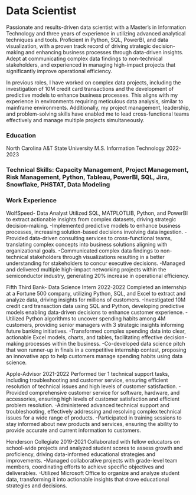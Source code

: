 # Data Scientist
Passionate and results-driven data scientist with a Master’s in Information Technology and three years of experience in utilizing advanced analytical techniques and tools. Proficient in Python, SQL, PowerBI, and data visualization, with a proven track record of driving strategic decision-making and enhancing business processes through data-driven insights. Adept at communicating complex data findings to non-technical stakeholders, and experienced in managing high-impact projects that significantly improve operational efficiency.


In previous roles, I have worked on complex data projects, including the investigation of 10M credit card transactions and the development of predictive models to enhance business processes. This aligns with my experience in environments requiring meticulous data analysis, similar to mainframe environments. Additionally, my project management, leadership, and problem-solving skills have enabled me to lead cross-functional teams effectively and manage multiple projects simultaneously.


### Education
North Carolina A&T State University
M.S. Information Technology 
2022- 2023

### Technical Skills: Capacity Management, Project Management, Risk Management, Python, Tableau, PowerBI, SQL, Jira, Snowflake, PHSTAT, Data Modeling

### Work Experience
WolfSpeed- Data Analyst
Utilized SQL, MATPLOTLIB, Python, and PowerBI to extract actionable insights from complex datasets, driving strategic decision-making.
-Implemented predictive models to enhance business processes, increasing solution-based decisions involving data ingestion.
-Provided data-driven consulting services to cross-functional teams, translating complex concepts into business solutions aligning with organizational goals.
-Communicated complex data findings to non-technical stakeholders through visualizations resulting in a better understanding for stakeholders to concur executive decisions. 
-Managed and delivered multiple high-impact networking projects within the semiconductor industry, generating 20% increase in operational efficiency.



Fifth Third Bank- Data Science Intern
2022-2022
Completed an internship at a Fortune 500 company, utilizing Python, SQL, and Excel to extract and analyze data, driving insights for millions of customers.
-Investigated 10M credit card transaction data using SQL and Python, developing predictive models enabling data-driven decisions to enhance customer experience.
-Utilized Python algorithms to uncover spending habits among 4M customers, providing senior managers with 3 strategic insights informing future banking initiatives.
-Transformed complex spending data into clear, actionable Excel models, charts, and tables, facilitating effective decision-making processes within the business.
-Co-developed data science pitch that won runner-up in finals in a competitive internship contest, proposing an innovative app to help customers manage spending habits using data science.

Apple-Advisor
2021-2022
Performed tier 1 technical support tasks, including troubleshooting and customer service, ensuring efficient resolution of technical issues and high levels of customer satisfaction.
-Provided comprehensive customer service for software, hardware, and accessories, ensuring high levels of customer satisfaction and efficient problem resolution.
-Administered advanced technical support and troubleshooting, effectively addressing and resolving complex technical issues for a wide range of products.
-Participated in training sessions to stay informed about new products and services, ensuring the ability to provide accurate and current information to customers.

Henderson Collegiate 
2019-2021
Collaborated with fellow educators on school-wide projects and analyzed student scores to assess growth and proficiency, driving data-informed educational strategies and improvements.
-Managed collaborative projects with grade-level team members, coordinating efforts to achieve specific objectives and deliverables.
-Utilized Microsoft Office to organize and analyze student data, transforming it into actionable insights that drove educational strategies and decisions.






